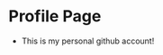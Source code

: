 # Profile Page
- This is my personal github account!


<!---
njindra03/njindra03 is a ✨ special ✨ repository because its `README.md` (this file) appears on your GitHub profile.
You can click the Preview link to take a look at your changes.
--->
